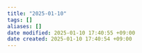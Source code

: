 ```yaml
---
title: "2025-01-10"
tags: []
aliases: []
date modified: 2025-01-10 17:40:55 +09:00
date created: 2025-01-10 17:40:54 +09:00
---
```

